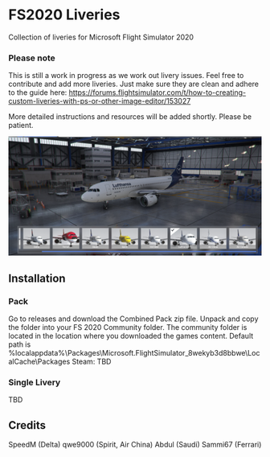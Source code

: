 # FS2020 Liveries
 Collection of liveries for Microsoft Flight Simulator 2020

### Please note
This is still a work in progress as we work out livery issues. Feel free to contribute and add more liveries.
Just make sure they are clean and adhere to the guide here: https://forums.flightsimulator.com/t/how-to-creating-custom-liveries-with-ps-or-other-image-editor/153027

More detailed instructions and resources will be added shortly. Please be patient.

![Screenshot](images/Screenshot_185.png)

## Installation

### Pack
Go to releases and download the Combined Pack zip file.
Unpack and copy the folder into your FS 2020 Community folder.
The community folder is located in the location where you downloaded the games content.
Default path is
%localappdata%\Packages\Microsoft.FlightSimulator_8wekyb3d8bbwe\LocalCache\Packages
Steam: TBD

### Single Livery
TBD

## Credits
SpeedM (Delta)
qwe9000 (Spirit, Air China)
Abdul (Saudi)
Sammi67 (Ferrari)
